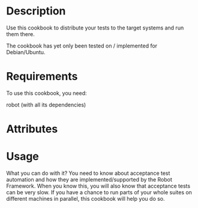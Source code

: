 Description
===========

Use this cookbook to distribute your tests to the target systems and run them there.

The cookbook has yet only been tested on / implemented for Debian/Ubuntu.

Requirements
============

To use this cookbook, you need:

robot (with all its dependencies)

Attributes
==========



Usage
=====

What you can do with it? You need to know about acceptance test automation and how they
are implemented/supported by the Robot Framework. When you know this, you will also know
that acceptance tests can be very slow. If you have a chance to run parts of your whole
suites on different machines in parallel, this cookbook will help you do so.
